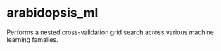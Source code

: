 # arabidopsis_ml
Performs a nested cross-validation grid search across various machine learning famalies. 
